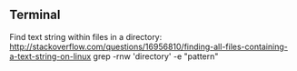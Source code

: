 Terminal
----
Find text string within files in a directory:
http://stackoverflow.com/questions/16956810/finding-all-files-containing-a-text-string-on-linux
grep -rnw 'directory' -e "pattern"
